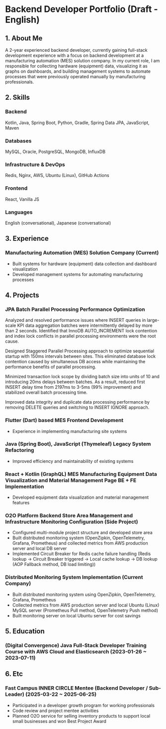 # Backend Developer Portfolio (Draft - English)

## 1. About Me

A 2-year experienced backend developer, currently gaining full-stack development experience with a focus on backend development at a manufacturing automation (MES) solution company. In my current role, I am responsible for collecting hardware (equipment) data, visualizing it as graphs on dashboards, and building management systems to automate processes that were previously operated manually by manufacturing professionals.

## 2. Skills

### Backend
Kotlin, Java, Spring Boot, Python, Gradle, Spring Data JPA, JavaScript, Maven

### Databases
MySQL, Oracle, PostgreSQL, MongoDB, InfluxDB

### Infrastructure & DevOps
Redis, Nginx, AWS, Ubuntu (Linux), GitHub Actions

### Frontend
React, Vanilla JS

### Languages
English (conversational), Japanese (conversational)

## 3. Experience

### Manufacturing Automation (MES) Solution Company (Current)
- Built systems for hardware (equipment) data collection and dashboard visualization
- Developed management systems for automating manufacturing processes

## 4. Projects

### JPA Batch Parallel Processing Performance Optimization

Analyzed and resolved performance issues where INSERT queries in large-scale KPI data aggregation batches were intermittently delayed by more than 2 seconds. Identified that InnoDB AUTO_INCREMENT lock contention and index lock conflicts in parallel processing environments were the root cause.

Designed Staggered Parallel Processing approach to optimize sequential startup with 150ms intervals between sites. This eliminated database lock contention caused by simultaneous DB access while maintaining the performance benefits of parallel processing.

Minimized transaction lock scope by dividing batch size into units of 10 and introducing 20ms delays between batches. As a result, reduced first INSERT delay time from 2197ms to 3-5ms (99% improvement) and stabilized overall batch processing time.

Improved data integrity and duplicate data processing performance by removing DELETE queries and switching to INSERT IGNORE approach.

### Flutter (Dart) based MES Frontend Development
- Experience in implementing manufacturing site systems

### Java (Spring Boot), JavaScript (Thymeleaf) Legacy System Refactoring
- Improved efficiency and maintainability of existing systems

### React + Kotlin (GraphQL) MES Manufacturing Equipment Data Visualization and Material Management Page BE + FE Implementation
- Developed equipment data visualization and material management features

### O2O Platform Backend Store Area Management and Infrastructure Monitoring Configuration (Side Project)
- Configured multi-module project structure and developed store area
- Built distributed monitoring system (OpenZipkin, OpenTelemetry, Grafana, Prometheus) and collected metrics from AWS production server and local DB server
- Implemented Circuit Breaker for Redis cache failure handling (Redis lookup -> Circuit Breaker triggered -> Local cache lookup -> DB lookup (AOP Fallback method, DB load limiting))

### Distributed Monitoring System Implementation (Current Company)
- Built distributed monitoring system using OpenZipkin, OpenTelemetry, Grafana, Prometheus
- Collected metrics from AWS production server and local Ubuntu (Linux) MySQL server (Prometheus Pull method, OpenTelemetry Push method)
- Built monitoring server on local Ubuntu server for cost savings

## 5. Education

### (Digital Convergence) Java Full-Stack Developer Training Course with AWS Cloud and Elasticsearch (2023-01-26 ~ 2023-07-11)

## 6. Etc

### Fast Campus INNER CIRCLE Mentee (Backend Developer / Sub-Leader) (2025-03-22 ~ 2025-06-25)
- Participated in a developer growth program for working professionals
- Code review and project mentee activities
- Planned O2O service for selling inventory products to support local small businesses and won Best Project Award
